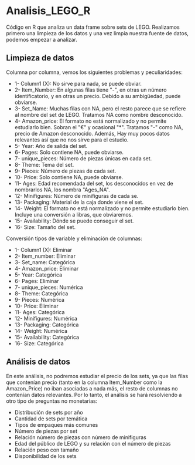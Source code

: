 # Analisis_LEGO_R
Código en R que analiza un data frame sobre sets de LEGO. Realizamos primero una limpieza de los datos y una vez limpia nuestra fuente de datos, podemos empezar a analizar. 


## Limpieza de datos
Columna por columna, vemos los siguientes problemas y peculiaridades:

- 1- Column1 (X): No sirve para nada, se puede obviar.
- 2- Item_Number: En algunas filas tiene "-", en otras un número identificatorio, y en otras un precio. Debido a su ambigüedad, puede obviarse.
- 3- Set_Name: Muchas filas con NA, pero el resto parece que se refiere al nombre del set de LEGO. Tratamos NA como nombre desconocido.
- 4- Amazon_price: El formato no está normalizado y no permite estudiarlo bien. Sobran el "€" y ocasional "*". Tratamos "-" como NA, precio de Amazon desconocido. Además, Hay muy pocos datos relevantes así que no nos sirve para el estudio.
- 5- Year: Año de salida del set.
- 6- Pages: Solo contiene NA, puede obviarse.
- 7- unique_pieces: Número de piezas únicas en cada set. 
- 8- Theme: Tema del set.
- 9- Pieces: Número de piezas de cada set.
- 10- Price: Solo contiene NA, puede obviarse.
- 11- Ages: Edad recomendada del set, los desconocidos en vez de nombrarlos NA, los nombra "Ages_NA".
- 12- Minifigures: Número de minifiguras de cada se.
- 13- Packaging: Material de la caja donde viene el set.
- 14- Weight: El formato no está normalizado y no permite estudiarlo bien. Incluye una conversión a libras, que obviaremos.
- 15- Availability: Dónde se puede conseguir el set.
- 16- Size: Tamaño del set.

Conversión tipos de variable y eliminación de columnas:

- 1- Column1 (X): Eliminar
- 2- Item_number: Eliminar
- 3- Set_name: Categórica
- 4- Amazon_price: Eliminar
- 5- Year: Categórica
- 6- Pages: Eliminar
- 7- unique_pieces: Numérica
- 8- Theme: Categórica
- 9- Pieces: Numérica
- 10- Price: Eliminar
- 11- Ages: Categórica
- 12- Minifigures: Numérica
- 13- Packaging: Categórica
- 14- Weight: Numérica
- 15- Availability: Categórica
- 16- Size: Categórica


## Análisis de datos
En este análisis, no podremos estudiar el precio de los sets, ya que las filas que contenían precio (tanto en la columna Item_Number como la Amazon_Price) no iban asociadas a nada más, el resto de columnas no contenían datos relevantes. Por lo tanto, el análisis se hará resolviendo a otro tipo de preguntas no monetarias:

- Distribución de sets por año
- Cantidad de sets por temática
- Tipos de empaques más comunes
- Número de piezas por set
- Relación número de piezas con número de minifiguras
- Edad del público de LEGO y su relación con el número de piezas
- Relación peso con tamaño
- Disponibilidad de los sets

